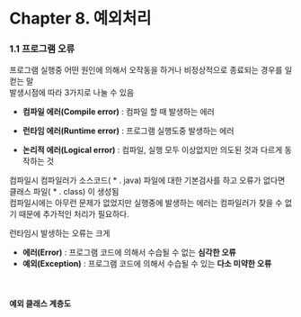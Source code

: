 # Chapter 8. 예외처리 

### 1.1 프로그램 오류
프로그램 실행중 어떤 원인에 의해서 오작동을 하거나 비정상적으로 종료되는 경우를 일컫는 말   
발생시점에 따라 3가지로 나눌 수 있음


- **컴파일 에러(Compile error)** : 컴파일 할 때 발생하는 에러


- **런타임 에러(Runtime error)** : 프로그램 실행도중 발생하는 에러
  

- **논리적 에러(Logical error)** : 컴파일, 실행 모두 이상없지만 의도된 것과 다르게 동작하는 것
  
컴파일시 컴파일러가 소스코드( * . java) 파일에 대한 기본검사를 하고 오류가 없다면 클래스 파일( * . class) 이 생성됨  
컴파일시에는 아무런 문제가 없었지만 실행중에 발생하는 에러는 컴파일러가 찾을 수 없기 때문에 추가적인 처리가 필요하다.

런타임시 발생하는 오류는 크게 
- **에러(Error)** : 프로그램 코드에 의해서 수습될 수 없는 **심각한 오류**
- **예외(Exception)** : 프로그램 코드에 의해서 수습될 수 있는 **다소 미약한 오류**

<br>

#### 예외 클래스 계층도


<br><br>

